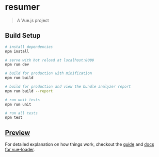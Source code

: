 # resumer

> A Vue.js project

## Build Setup

``` bash
# install dependencies
npm install

# serve with hot reload at localhost:8080
npm run dev

# build for production with minification
npm run build

# build for production and view the bundle analyzer report
npm run build --report

# run unit tests
npm run unit

# run all tests
npm test
```
## [Preview](http://mhynet.cn/Vue-app/resumer/dist/index.html#/)


For detailed explanation on how things work, checkout the [guide](http://vuejs-templates.github.io/webpack/) and [docs for vue-loader](http://vuejs.github.io/vue-loader).
